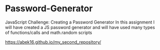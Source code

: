 # Password-Generator
JavaScript Challenge: Creating a Password Generator
In this assignment I will have created a JS password generator and will have used many types of functions/calls and math.random scripts

 https://abek16.github.io/my_second_repository/